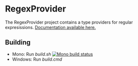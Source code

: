 RegexProvider
=============

The RegexProvider project contains a type providers for regular expresissions. <a href="http://fsprojects.github.io/RegexProvider" target="_blank">Documentation available here.</a>

## Building

* Mono: Run *build.sh*  [![Mono build status](https://travis-ci.org/fsprojects/RegexProvider.png)](https://travis-ci.org/fsprojects/RegexProvider)
* Windows: Run *build.cmd* 
